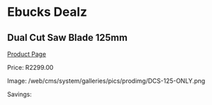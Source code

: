
# Ebucks Dealz
## Dual Cut Saw Blade 125mm
[Product Page](https://www.ebucks.com/web/shop/productSelected.do?prodId=1198297951&catId=717342768)

Price: R2299.00

Image: /web/cms/system/galleries/pics/prodimg/DCS-125-ONLY.png

Savings: 


	